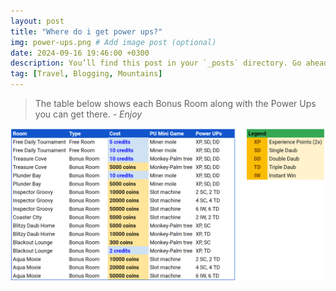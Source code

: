 ```yaml
---
layout: post
title: "Where do i get power ups?"
img: power-ups.png # Add image post (optional)
date: 2024-09-16 19:46:00 +0300
description: You’ll find this post in your `_posts` directory. Go ahead and edit it and re-build the site to see your changes. # Add post description (optional)
tag: [Travel, Blogging, Mountains]
---
```


> The table below shows each Bonus Room along with the Power Ups you can get there. <cite>- Enjoy</cite>

![Mini Game's Power Ups table](../assets/img/mini-games-power-ups.png "Table: Mini Game's power ups")